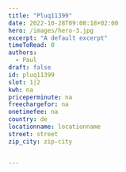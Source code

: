 ```yaml
---
title: "Pluq11399"
date: 2022-10-28T09:08:18+02:00
hero: /images/hero-3.jpg
excerpt: "A default excerpt"
timeToRead: 0
authors:
  - Paul
draft: false
id: pluq11399
slot: 1|2
kwh: na
priceperminute: na
freechargefor: na
onetimefee: na
country: de
locationname: locationname
street: street
zip_city: zip-city


---
```

